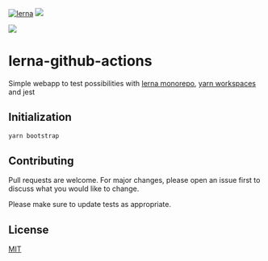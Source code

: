 [![lerna](https://img.shields.io/badge/maintained%20with-lerna-cc00ff.svg)](https://lerna.js.org/)
![](https://img.shields.io/badge/unit--test-jest-brightgreen)

![](https://img.shields.io/badge/package%20manager-yarn-blue)

# lerna-github-actions

Simple webapp to test possibilities with [lerna monorepo](https://lerna.js.org/), [yarn workspaces](https://yarnpkg.com/features/workspaces/) and jest

## Initialization

```bash
yarn bootstrap
```


## Contributing
Pull requests are welcome. For major changes, please open an issue first to discuss what you would like to change.

Please make sure to update tests as appropriate.

## License
[MIT](https://choosealicense.com/licenses/mit/)
